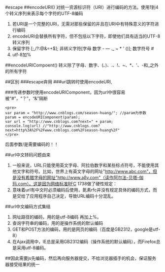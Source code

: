 #escape
##encodeURI()
对统一资源标识符（URI）进行编码的方法。使用1到4个转义序列来表示每个字符的UTF-8编码

1. 若URI是一个完整的URI，无需对那些保留的并且在URI中有特殊意义的字符进行编码
2. encodeURI会替换所有字符，但不包括以下字符，即使他们具有适当的UTF-8转义序列
3. 保留字符  [;,/?:@&=+$]; 非转义字符[字母 数字 - — ._ ~  * ' ()]; 数字符号 #
4. utf-8加% 

##encodeURICompoent()
转义除了字母、数字、(、)、.、!、~、*、'、-和_之外的所有字符
   

##区别
###escape弃用
###url跳转时使用encodeURI,

###传递参数时使用encodeURIComponent，因为url中很容易被“#”，“？”，“&”隔断

	<pre>
	var param = "http://www.cnblogs.com/season-huang/"; //param为参数
	param = encodeURIComponent(param);
	var url = "http://www.cnblogs.com?next=" + param;
	console.log(url) //"http://www.cnblogs.com?next=http%3A%2F%2Fwww.cnblogs.com%2Fseason-huang%2F"
	</pre>
后面参数/是需要编码的！！

##url中文转码问题由来


1. 一般来说，URL只能使用英文字母、阿拉伯数字和某些标点符号，不能使用其他文字和符号。比如，世界上有英文字母的网址"http://www.abc.com"，但是没有希腊字母的网址"http://www.aβγ.com"（读作阿尔法-贝塔-伽玛.com）。这是因为网络标准RFC 1738做了硬性规定：
2. 意味着url有中文时必须编码后使用，氮素rfc并没有规定具体的编码方式，而是交给了应用程序自己决定，导致URL编码十分混乱。

##url中文编码方式集结
1. 网址路径的编码，用的是utf-8编码 再加上%。
2. 查询字符串的编码，用的是操作系统的默认编码
3. GET和POST方法的编码，用的是网页的编码（百度是GB2312，google是utf-8）
4. 在Ajax调用中，IE总是采用GB2312编码（操作系统的默认编码），而Firefox总是采用utf-8编码。

##因此需要js先编码，然后再向服务器提交，不给浏览器插手的机会，保证服务器接受结果的统一
